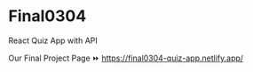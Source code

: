 # Final0304

React Quiz App with API 

Our Final Project Page
⏩ https://final0304-quiz-app.netlify.app/


